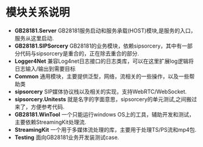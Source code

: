 ﻿# 模块关系说明

+ **GB28181.Server** GB28181服务启动和服务承载(HOST)模块,是服务的入口，服务从这里启动.
+ **GB28181.SIPSorcery** GB28181的业务模块，依赖sipsorcery，其中有一部分代码与sipsorcery是重合的，正在除去重合的部分.
+ **Logger4Net** 兼容Log4net日志接口的日志类库，可以在这里扩展log逻辑将日志输入/输出到需要目标
+ **Common** 通用模块，主要提供泛型，网络，流相关的一些操作，以及一些帮助类
+ **sipsorcery** SIP媒体协议栈以及相关的实现，支持WebRTC/WebSocket.
+ **sipsorcery.Unitests** 就是名字的字面意思，sipsorcery的单元测试,之间搬过来了，方便参考代码.
+ **GB28181.WinTool** 一个只能运行windows OS上的工具，辅助开发和测试，主要依赖StreamingKit处理流.
+ **StreamingKit** 一个用于多媒体流处理的库，主要用于处理TS/PS流和mp4包.
+ **Testing** 面向GB28181业务开发装测试case.
